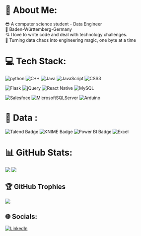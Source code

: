 # 💫 About Me:
😎 A computer science student - Data Engineer<br>
📍 Baden-Württemberg-Germany <br>
💘 I love to write code and deal with technology challenges.<br>
📜 Turning data chaos into engineering magic, one byte at a time 

# 💻 Tech Stack:
![python](https://img.shields.io/badge/python-3670A0?style=for-the-badge&logo=python&logoColor=ffdd54)
![C++](https://img.shields.io/badge/c++-%2300599C.svg?style=for-the-badge&logo=c%2B%2B&logoColor=white) ![Java](https://img.shields.io/badge/java-%23ED8B00.svg?style=for-the-badge&logo=openjdk&logoColor=white) ![JavaScript](https://img.shields.io/badge/javascript-%23323330.svg?style=for-the-badge&logo=javascript&logoColor=%23F7DF1E) ![CSS3](https://img.shields.io/badge/css3-%231572B6.svg?style=for-the-badge&logo=css3&logoColor=white) 

![Flask](https://img.shields.io/badge/flask-%23000.svg?style=for-the-badge&logo=flask&logoColor=white) ![jQuery](https://img.shields.io/badge/jquery-%230769AD.svg?style=for-the-badge&logo=jquery&logoColor=white) ![React Native](https://img.shields.io/badge/react_native-%2320232a.svg?style=for-the-badge&logo=react&logoColor=%2361DAFB) ![MySQL](https://img.shields.io/badge/mysql-%2300000f.svg?style=for-the-badge&logo=mysql&logoColor=white)

![Salesfoce](https://img.shields.io/badge/Salesforce-00A1E0?style=for-the-badge&logo=Salesforce&logoColor=white)
![MicrosoftSQLServer](https://img.shields.io/badge/Microsoft%20SQL%20Server-CC2927?style=for-the-badge&logo=microsoft%20sql%20server&logoColor=white)
![Arduino](https://img.shields.io/badge/-Arduino-00979D?style=for-the-badge&logo=Arduino&logoColor=white)


# 💾 Data :

![Talend Badge](https://img.shields.io/badge/Talend-FF6D70?logo=talend&logoColor=fff&style=flat)
![KNIME Badge](https://img.shields.io/badge/KNIME-FDD800?logo=knime&logoColor=000&style=flat)
![Power BI Badge](https://img.shields.io/badge/Power%20BI-F2C811?logo=powerbi&logoColor=000&style=flat)
![Excel](https://img.shields.io/badge/Microsoft%20Excel-217346?logo=microsoftexcel&logoColor=fff&style=flat)


# 📊 GitHub Stats:
![](https://github-readme-streak-stats.herokuapp.com/?user=Mohmad-Naser-alnakeshbandi&theme=dark&hide_border=false)
![](https://github-readme-stats.vercel.app/api/top-langs/?username=Mohmad-Naser-alnakeshbandi&theme=dark&hide_border=false&include_all_commits=false&count_private=false&layout=compact&langs_count=8)

## 🏆 GitHub Trophies
![](https://github-profile-trophy.vercel.app/?username=Mohmad-Naser-alnakeshbandi&theme=radical&no-frame=false&no-bg=true&margin-w=4)

## 🌐 Socials:
[![LinkedIn](https://img.shields.io/badge/LinkedIn-%230077B5.svg?logo=linkedin&logoColor=white)](https://linkedin.com/in/mohamad-naser-alnakeshbandi) 

